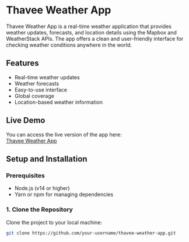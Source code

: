 # Thavee Weather App

Thavee Weather App is a real-time weather application that provides weather updates, forecasts, and location details using the Mapbox and WeatherStack APIs. The app offers a clean and user-friendly interface for checking weather conditions anywhere in the world.

## Features

- Real-time weather updates
- Weather forecasts
- Easy-to-use interface
- Global coverage
- Location-based weather information

## Live Demo

You can access the live version of the app here:  
[Thavee Weather App](https://thavee-weather-app-d0416089a37d.herokuapp.com/)

## Setup and Installation

### Prerequisites

- Node.js (v14 or higher)
- Yarn or npm for managing dependencies

### 1. Clone the Repository

Clone the project to your local machine:

```bash
git clone https://github.com/your-username/thavee-weather-app.git
